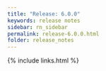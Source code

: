 ```yaml
---
title: "Release: 6.0.0"
keywords: release notes
sidebar: rn_sidebar
permalink: release-6.0.0.html
folder: release_notes
---
```

{% include links.html %}
